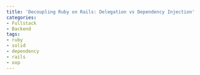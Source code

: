 ```yaml
---
title: 'Decoupling Ruby on Rails: Delegation vs Dependency Injection'
categories:
- Fullstack
- Backend
tags:
- ruby
- solid
- dependency
- rails
- oop
---
```


